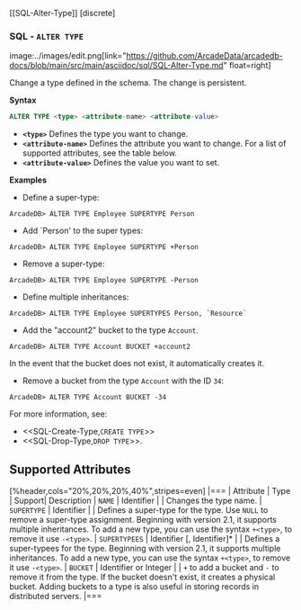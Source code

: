 [[SQL-Alter-Type]]
[discrete]

### SQL - `ALTER TYPE`

image:../images/edit.png[link="https://github.com/ArcadeData/arcadedb-docs/blob/main/src/main/asciidoc/sql/SQL-Alter-Type.md" float=right]

Change a type defined in the schema. The change is persistent.

**Syntax**

```sql
ALTER TYPE <type> <attribute-name> <attribute-value>
```

- **`<type>`** Defines the type you want to change.
- **`<attribute-name>`** Defines the attribute you want to change. For a list of supported attributes, see the table below.
- **`<attribute-value>`** Defines the value you want to set.

**Examples**

- Define a super-type:

```
ArcadeDB> ALTER TYPE Employee SUPERTYPE Person
```

- Add `Person' to the super types:

```
ArcadeDB> ALTER TYPE Employee SUPERTYPE +Person
```

- Remove a super-type:

```
ArcadeDB> ALTER TYPE Employee SUPERTYPE -Person
```

- Define multiple inheritances:

```
ArcadeDB> ALTER TYPE Employee SUPERTYPES Person, `Resource`
```

- Add the "account2" bucket to the type `Account`.

```
ArcadeDB> ALTER TYPE Account BUCKET +account2
```

In the event that the bucket does not exist, it automatically creates it.

- Remove a bucket from the type `Account` with the ID `34`:

```
ArcadeDB> ALTER TYPE Account BUCKET -34
```

For more information, see:

- <<SQL-Create-Type,`CREATE TYPE`>>
- <<SQL-Drop-Type,`DROP TYPE`>>.

## Supported Attributes

[%header,cols="20%,20%,20%,40%",stripes=even]
|=== | Attribute | Type | Support| Description | `NAME` | Identifier | | Changes the type name. | `SUPERTYPE` | Identifier | |
Defines a super-type for the type. Use `NULL` to remove a super-type assignment. Beginning with version 2.1, it supports multiple
inheritances. To add a new type, you can use the syntax `+<type>`, to remove it use `-<type>`. | `SUPERTYPEES` | Identifier \[,
Identifier\]* | | Defines a super-typees for the type. Beginning with version 2.1, it supports multiple inheritances. To add a new
type, you can use the syntax `+<type>`, to remove it use `-<type>`. | `BUCKET` | Identifier or Integer | | `+` to add a bucket
and `-` to remove it from the type. If the bucket doesn't exist, it creates a physical bucket. Adding buckets to a type is also
useful in storing records in distributed servers. |===
